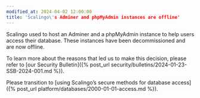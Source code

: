 ```yaml
---
modified_at: 2024-04-02 12:00:00
title: 'Scalingo\'s Adminer and phpMyAdmin instances are offline'
---
```


Scalingo used to host an Adminer and a phpMyAdmin instance to help users access
their database. These instances have been decommissioned and are now offline.

To learn more about the reasons that led us to make this decision, please refer
to [our Security Bulletin]({% post_url security/bulletins/2024-01-23-SSB-2024-001.md %}).

Please transition to [using Scalingo’s secure methods for database access]({% post_url platform/databases/2000-01-01-access.md %}).
